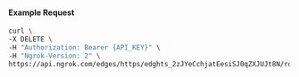 <!-- Code generated for API Clients. DO NOT EDIT. -->

#### Example Request

```bash
curl \
-X DELETE \
-H "Authorization: Bearer {API_KEY}" \
-H "Ngrok-Version: 2" \
https://api.ngrok.com/edges/https/edghts_2zJYeCchjatEesiSJ0qZXJUJt8N/routes/edghtsrt_2zJYeDtDuIPz7YXhFeeJiQLIrUT/websocket_tcp_converter
```
